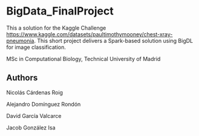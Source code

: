 # BigData_FinalProject
This a solution for the Kaggle Challenge https://www.kaggle.com/datasets/paultimothymooney/chest-xray-pneumonia.
This short project delivers a Spark-based solution using BigDL for image classification.

MSc in Computational Biology, Technical University of Madrid


## Authors

Nicolás Cárdenas Roig

Alejandro Domínguez Rondón

David García Valcarce

Jacob González Isa
